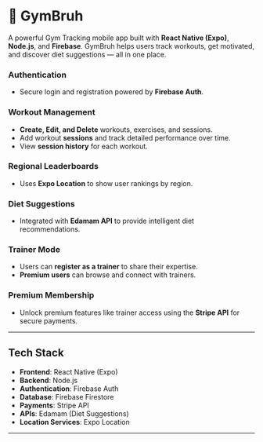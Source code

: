 # 💪 GymBruh

A powerful Gym Tracking mobile app built with **React Native (Expo)**, **Node.js**, and **Firebase**. GymBruh helps users track workouts, get motivated, and discover diet suggestions — all in one place.


### Authentication
- Secure login and registration powered by **Firebase Auth**.

### Workout Management
- **Create, Edit, and Delete** workouts, exercises, and sessions.
- Add workout **sessions** and track detailed performance over time.
- View **session history** for each workout.

### Regional Leaderboards
- Uses **Expo Location** to show user rankings by region.

### Diet Suggestions
- Integrated with **Edamam API** to provide intelligent diet recommendations.

### Trainer Mode
- Users can **register as a trainer** to share their expertise.
- **Premium users** can browse and connect with trainers.

### Premium Membership
- Unlock premium features like trainer access using the **Stripe API** for secure payments.

---

## Tech Stack

- **Frontend**: React Native (Expo)
- **Backend**: Node.js
- **Authentication**: Firebase Auth
- **Database**: Firebase Firestore
- **Payments**: Stripe API
- **APIs**: Edamam (Diet Suggestions)
- **Location Services**: Expo Location

---
